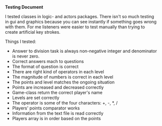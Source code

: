 **Testing Document**

I tested classes in logic- and actors packages. There isn't so much testing in gui and graphics because you can see instantly if something goes wrong with them. For me listeners were easier to test manually than trying to create artificial key strokes.

Things I tested:
- Answer to division task is always non-negative integer and denominator is never zero.
- Correct answers mach to questions
- The format of question is correct
- There are right kind of operators in each level
- The magnitude of numbers is correct in each level
- The points and level matches the ongoing situation
- Points are increased and decreased correctly
- Game-class return the correct player's name
- Levels are set correctly
- The operator is some of the four characters: +, -, *, /
- Players' points comparator works
- Information from the text file is read correctly
- Players array is in order based on the points
